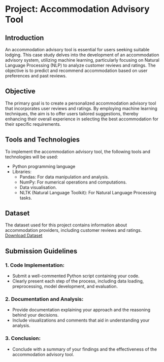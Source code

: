 # Project: Accommodation Advisory Tool

## Introduction
An accommodation advisory tool is essential for users seeking suitable lodging. This case study delves into the development of an accommodation advisory system, utilizing machine learning, particularly focusing on Natural Language Processing (NLP) to analyze customer reviews and ratings. The objective is to predict and recommend accommodation based on user preferences and past reviews.

## Objective
The primary goal is to create a personalized accommodation advisory tool that incorporates user reviews and ratings. By employing machine learning techniques, the aim is to offer users tailored suggestions, thereby enhancing their overall experience in selecting the best accommodation for their specific requirements.

## Tools and Technologies
To implement the accommodation advisory tool, the following tools and technologies will be used:
- Python programming language
- Libraries:
  - Pandas: For data manipulation and analysis.
  - NumPy: For numerical operations and computations.
  - Data visualisation.
  - NLTK (Natural Language Toolkit): For Natural Language Processing tasks.

## Dataset
The dataset used for this project contains information about accommodation providers, including customer reviews and ratings.
[Download Dataset](https://drive.google.com/file/d/1wYW_pLEEFluEejgkg_I2emxLjy9YZ5GG/view?usp=share_link)

## Submission Guidelines
### 1. Code Implementation:
- Submit a well-commented Python script containing your code.
- Clearly present each step of the process, including data loading, preprocessing, model development, and evaluation.

### 2. Documentation and Analysis:
- Provide documentation explaining your approach and the reasoning behind your decisions.
- Include visualizations and comments that aid in understanding your analysis.

### 3. Conclusion:
- Conclude with a summary of your findings and the effectiveness of the accommodation advisory tool.
